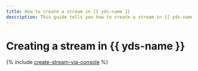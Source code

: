 ```yaml
---
title: How to create a stream in {{ yds-name }}
description: This guide tells you how to create a stream in {{ yds-name }}.
---
```


# Creating a stream in {{ yds-name }}

{% include [create-stream-via-console](../../_includes/data-streams/create-stream-via-console.md) %}
